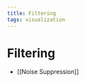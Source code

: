 ```yaml
---
title: Filtering
tags: visualization
---
```


# Filtering
- [[Noise Suppression]]














































































